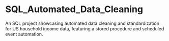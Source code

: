 # SQL_Automated_Data_Cleaning
An SQL project showcasing automated data cleaning and standardization for US household income data, featuring a stored procedure and scheduled event automation.
